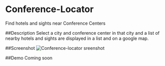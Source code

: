 # Conference-Locator
Find hotels and sights near Conference Centers

##Description
Select a city and conference center in that city and a list of nearby hotels and sights are displayed in a list and on a google map.

##Screenshot
![Conference-locator sreenshot](http://i.imgur.com/GLKBMZs.png)

##Demo
Coming soon
